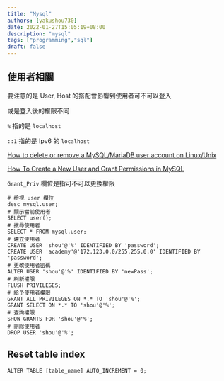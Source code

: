 ```yaml
---
title: "Mysql"
authors: [yakushou730]
date: 2022-01-27T15:05:19+08:00
description: "mysql"
tags: ["programming","sql"]
draft: false
---
```


## 使用者相關
要注意的是 User, Host 的搭配會影響到使用者可不可以登入

或是登入後的權限不同

`%` 指的是 `localhost`

`::1` 指的是 Ipv6 的 `localhost`

[How to delete or remove a MySQL/MariaDB user account on Linux/Unix](https://www.cyberciti.biz/faq/how-to-delete-remove-user-account-in-mysql-mariadb/)

[How To Create a New User and Grant Permissions in MySQL](https://www.digitalocean.com/community/tutorials/how-to-create-a-new-user-and-grant-permissions-in-mysql)

`Grant_Priv` 欄位是指可不可以更換權限

```mysql
# 檢視 user 欄位
desc mysql.user;
# 顯示當前使用者
SELECT user();
# 搜尋使用者
SELECT * FROM mysql.user;
# 建立使用者
CREATE USER 'shou'@'%' IDENTIFIED BY 'password';
CREATE USER 'academy'@'172.123.0.0/255.255.0.0' IDENTIFIED BY 'password';
# 更改使用者密碼
ALTER USER 'shou'@'%' IDENTIFIED BY 'newPass';
# 刷新權限
FLUSH PRIVILEGES;
# 給予使用者權限
GRANT ALL PRIVILEGES ON *.* TO 'shou'@'%';
GRANT SELECT ON *.* TO 'shou'@'%';
# 查詢權限
SHOW GRANTS FOR 'shou'@'%';
# 刪除使用者
DROP USER 'shou'@'%';
```

## Reset table index
```mysql
ALTER TABLE [table_name] AUTO_INCREMENT = 0;
```
